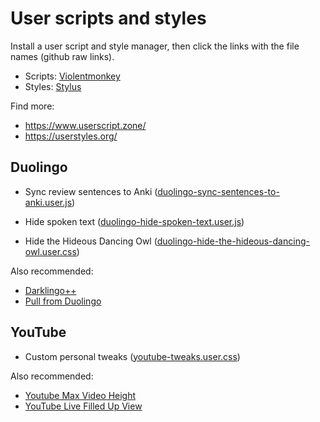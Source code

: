 # User scripts and styles

Install a user script and style manager, then click the links with the file names (github raw links).

- Scripts: [Violentmonkey](https://violentmonkey.github.io/)
- Styles: [Stylus](https://add0n.com/stylus.html)

Find more:

- <https://www.userscript.zone/>
- <https://userstyles.org/>

## Duolingo

- Sync review sentences to Anki ([duolingo-sync-sentences-to-anki.user.js](https://github.com/gambhiro/user-scripts-styles/raw/master/duolingo-sync-sentences-to-anki.user.js))

- Hide spoken text ([duolingo-hide-spoken-text.user.js](https://github.com/gambhiro/user-scripts-styles/raw/master/duolingo-hide-spoken-text.user.js))

- Hide the Hideous Dancing Owl ([duolingo-hide-the-hideous-dancing-owl.user.css](https://github.com/gambhiro/user-scripts-styles/raw/master/duolingo-hide-the-hideous-dancing-owl.user.css))

Also recommended:

- [Darklingo++](https://userstyles.org/styles/169205/darklingo)
- [Pull from Duolingo](https://ankiweb.net/shared/info/557761805)

## YouTube

- Custom personal tweaks ([youtube-tweaks.user.css](https://github.com/gambhiro/user-scripts-styles/raw/master/youtube-tweaks.user.css))

Also recommended:

- [Youtube Max Video Height](https://github.com/popiazaza/Youtube-Max-Video-Height)
- [YouTube Live Filled Up View](https://greasyfork.org/en/scripts/394945-youtube-live-filled-up-view)
